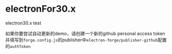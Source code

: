 # electronFor30.x
electron30.x test 


如果你要尝试自动更新的demo，请创建一个新的github personal access token并填写到`forge.config.js`的publisher中`electron-forge/publisher-github`配置的`authToken`